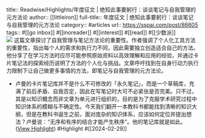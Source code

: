 title:: Readwise/Highlights/年度征文 | 绝知此事要躬行：谈谈笔记与自我管理的元方法论
author:: [[littleiron]]
full-title:: 年度征文 | 绝知此事要躬行：谈谈笔记与自我管理的元方法论
category:: #articles
url:: https://sspai.com/post/86605
tags:: #[[go inbox]] #[[inoreader]] #[[interest]] #[[read]] #[[少数派]]  
![](https://cdn.sspai.com/2024/02/22/de6c7f7c174e2474f7b18d2b7627c54a.jpg)
这篇文章探讨了自我管理与笔记方法论的重要性。作者强调了个人化工具方法的重要性，指出每个人的需求和执行力不同，因此需要独立创造适合自己的方法。他分享了在学习方法时应尽可能参照原始资料以高效理解和应用的经验，并通过卡片笔记法的探索经历说明了方法的个人化与挑战。文章呼吁找到在自身行动力执行力限制下让自己做更多事情的方法，即笔记与自我管理的元方法论。

- 卢曼的卡片笔记库并不是什么不可修改的「永久笔记」，而是一个草稿库，充满了前后矛盾、自我否定，因此在写笔记时大可不必紧张是否完美。只不过，其是以知识概念而非文章为单元进行组织的，目的是为了克服学术研究过程中知识体系的模糊与不确定性。今天我们翻开一本教科书都能找到清晰的知识大纲，但是在教科书诞生之前，面对庞杂的知识体系，应该如何定位并提出想法？卢曼说：“无序和有序的结合才能产生秩序”。他的笔记库就是如此。 ([View Highlight](https://read.readwise.io/read/01hqsnf1r0zr3pttg7447kjh4e)) #Highlight #[[2024-02-29]]